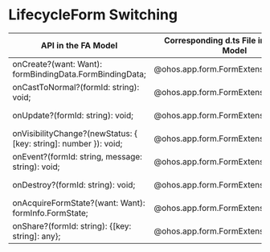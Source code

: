 # LifecycleForm Switching


  | API in the FA Model| Corresponding d.ts File in the Stage Model| Corresponding API in the Stage Model| 
| -------- | -------- | -------- |
| onCreate?(want: Want): formBindingData.FormBindingData; | \@ohos.app.form.FormExtensionAbility.d.ts | [onAddForm(want: Want): formBindingData.FormBindingData;](../reference/apis/js-apis-app-form-formExtensionAbility.md#onaddform) |
| onCastToNormal?(formId: string): void; | \@ohos.app.form.FormExtensionAbility.d.ts | [onCastToNormalForm(formId: string): void;](../reference/apis/js-apis-app-form-formExtensionAbility.md#oncasttonormalform) |
| onUpdate?(formId: string): void; | \@ohos.app.form.FormExtensionAbility.d.ts | [onUpdateForm(formId: string): void;](../reference/apis/js-apis-app-form-formExtensionAbility.md#onupdateform) |
| onVisibilityChange?(newStatus: { [key: string]: number }): void; | \@ohos.app.form.FormExtensionAbility.d.ts | [onChangeFormVisibility(newStatus: { [key: string]: number }): void;](../reference/apis/js-apis-app-form-formExtensionAbility.md#onchangeformvisibility) |
| onEvent?(formId: string, message: string): void; | \@ohos.app.form.FormExtensionAbility.d.ts | [onFormEvent(formId: string, message: string): void;](../reference/apis/js-apis-app-form-formExtensionAbility.md#onformevent) |
| onDestroy?(formId: string): void; | \@ohos.app.form.FormExtensionAbility.d.ts | [onRemoveForm(formId: string): void;](../reference/apis/js-apis-app-form-formExtensionAbility.md#onremoveform) |
| onAcquireFormState?(want: Want): formInfo.FormState; | \@ohos.app.form.FormExtensionAbility.d.ts | [onAcquireFormState?(want: Want): formInfo.FormState;](../reference/apis/js-apis-app-form-formExtensionAbility.md#onacquireformstate) |
| onShare?(formId: string): {[key: string]: any}; | \@ohos.app.form.FormExtensionAbility.d.ts | [onShareForm?(formId: string): { [key: string]: any };](../reference/apis/js-apis-app-form-formExtensionAbility.md#onshareform) |
